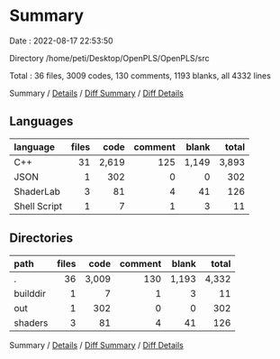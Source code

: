# Summary

Date : 2022-08-17 22:53:50

Directory /home/peti/Desktop/OpenPLS/OpenPLS/src

Total : 36 files,  3009 codes, 130 comments, 1193 blanks, all 4332 lines

Summary / [Details](details.md) / [Diff Summary](diff.md) / [Diff Details](diff-details.md)

## Languages
| language | files | code | comment | blank | total |
| :--- | ---: | ---: | ---: | ---: | ---: |
| C++ | 31 | 2,619 | 125 | 1,149 | 3,893 |
| JSON | 1 | 302 | 0 | 0 | 302 |
| ShaderLab | 3 | 81 | 4 | 41 | 126 |
| Shell Script | 1 | 7 | 1 | 3 | 11 |

## Directories
| path | files | code | comment | blank | total |
| :--- | ---: | ---: | ---: | ---: | ---: |
| . | 36 | 3,009 | 130 | 1,193 | 4,332 |
| builddir | 1 | 7 | 1 | 3 | 11 |
| out | 1 | 302 | 0 | 0 | 302 |
| shaders | 3 | 81 | 4 | 41 | 126 |

Summary / [Details](details.md) / [Diff Summary](diff.md) / [Diff Details](diff-details.md)